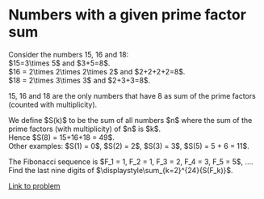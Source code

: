 # Numbers with a given prime factor sum

<p>Consider the numbers 15, 16 and 18:<br />
$15=3\times 5$ and $3+5=8$.<br />
$16 = 2\times 2\times 2\times 2$ and $2+2+2+2=8$.<br />
$18 = 2\times 3\times 3$ and $2+3+3=8$.<br /> 

15, 16 and 18 are the only numbers that have 8 as sum of the prime factors (counted with multiplicity).</p>
<p>
We define $S(k)$ to be the sum of all numbers $n$ where the sum of the prime factors (with multiplicity)  of $n$ is $k$.<br />
Hence $S(8) = 15+16+18 = 49$.<br />
Other examples: $S(1) = 0$, $S(2) = 2$, $S(3) = 3$, $S(5) = 5 + 6 = 11$.</p>
<p>
The Fibonacci sequence is $F_1 = 1, F_2 = 1, F_3 = 2, F_4 = 3, F_5 = 5$, ....<br />
Find the last nine digits of $\displaystyle\sum_{k=2}^{24}{S(F_k)}$.</p>


[Link to problem](https://projecteuler.net/problem=618)
